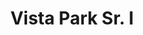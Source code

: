 ---
title: Vista Park Sr. I
phone: (408) 264-6661
website: http://www.eahhousing.org/pages/apartmentdetail/103
management: EAH Housing Inc.
tags: []
---